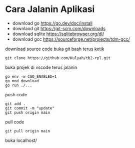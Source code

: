 # Cara Jalanin Aplikasi
- download go https://go.dev/doc/install
- downlaod git https://git-scm.com/downloads
- download sqlite https://sqlitebrowser.org/dl/
- download gcc https://sourceforge.net/projects/tdm-gcc/

download source code
buka git bash terus ketik
```
git clone https://github.com/Kulyah/tb2-rpl.git
```

buka projek di vscode
terus jalanin
```
go env -w CGO_ENABLED=1
go mod download
go run ./...
```

push code
```
git add .
git commit -m "update"
git push origin main
```

pull code
```
git pull origin main
```

buka localhost/
